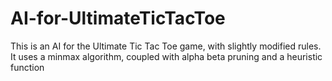 # AI-for-UltimateTicTacToe
This is an AI for the Ultimate Tic Tac Toe game, with slightly modified rules. It uses a minmax algorithm, coupled with alpha beta pruning and a heuristic function
